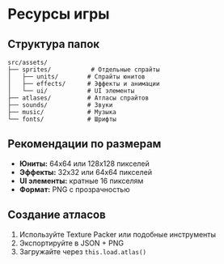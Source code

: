 # Ресурсы игры

## Структура папок

```
src/assets/
├── sprites/           # Отдельные спрайты
│   ├── units/        # Спрайты юнитов
│   ├── effects/      # Эффекты и анимации
│   └── ui/           # UI элементы
├── atlases/          # Атласы спрайтов
├── sounds/           # Звуки
├── music/            # Музыка
└── fonts/            # Шрифты
```

## Рекомендации по размерам

- **Юниты:** 64x64 или 128x128 пикселей
- **Эффекты:** 32x32 или 64x64 пикселей
- **UI элементы:** кратные 16 пикселям
- **Формат:** PNG с прозрачностью

## Создание атласов

1. Используйте Texture Packer или подобные инструменты
2. Экспортируйте в JSON + PNG
3. Загружайте через `this.load.atlas()`
